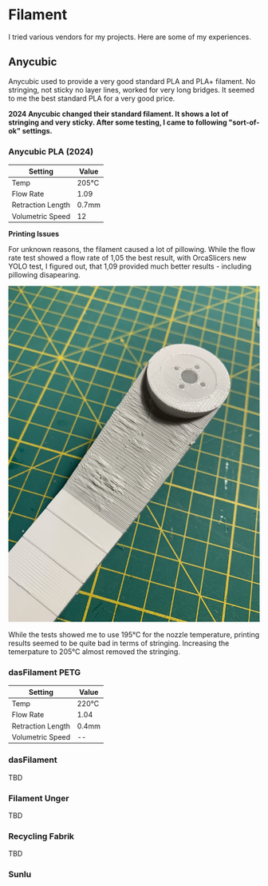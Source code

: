 # Filament 

I tried various vendors for my projects. Here are some of my experiences.

## Anycubic 

Anycubic used to provide a very good standard PLA and PLA+ filament. No stringing, not sticky no layer lines, worked for very long bridges. It seemed to me the best standard PLA for a very good price. 

**2024 Anycubic changed their standard filament. It shows a lot of stringing and very sticky. After some testing, I came to following "sort-of-ok" settings.**

### Anycubic PLA (2024)

|Setting|Value| 
| --- | --- |
| Temp | 205°C |
| Flow Rate | 1.09 |
| Retraction Length | 0.7mm |
| Volumetric Speed | 12 |

**Printing Issues**

For unknown reasons, the filament caused a lot of pillowing.
While the flow rate test showed a flow rate of 1,05 the best result, with OrcaSlicers new YOLO test, I figured out, that 1,09 provided much better results - including pillowing disapearing. 

![alt text](images/filament_anycubic_pillowing.jpeg)

While the tests showed me to use 195°C for the nozzle temperature, printing results seemed to be quite bad in terms of stringing. Increasing the temerpature to 205°C almost removed the stringing.

### dasFilament PETG

|Setting|Value| 
| --- | --- |
| Temp | 220°C |
| Flow Rate | 1.04 |
| Retraction Length | 0.4mm |
| Volumetric Speed | -- |


### dasFilament

TBD



### Filament Unger

TBD

### Recycling Fabrik 

TBD

### Sunlu 


